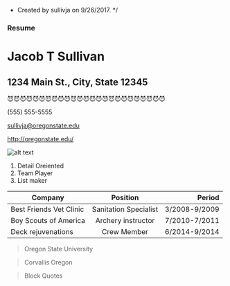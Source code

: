 
 * Created by sullivja on 9/26/2017.
 */

### Resume

# Jacob T Sullivan

## 1234 Main St., City, State 12345

😈😈😈😈😈😈😈😈😈😈😈😈😈😈😈😈😈😈😈😈😈😈😈😈😈


(555) 555-5555

sullivja@oregonstate.edu


http://oregonstate.edu/

![alt text](http://i.telegraph.co.uk/multimedia/archive/03595/potd-seals_3595361k.jpg)



1. Detail Oreiented
2. Team Player
3. List maker



| Company        | Position           | Period  |
| ------------- |:-------------:| -----:|
| Best Friends Vet Clinic      | Sanitation Specialist | 3/2008-9/2009 |
|Boy Scouts of America       | Archery instructor     |   7/2010-7/2011 |
| Deck rejuvenations | Crew Member      |   6/2014-9/2014 |


>Oregon State University

>Corvallis Oregon

>Block Quotes

